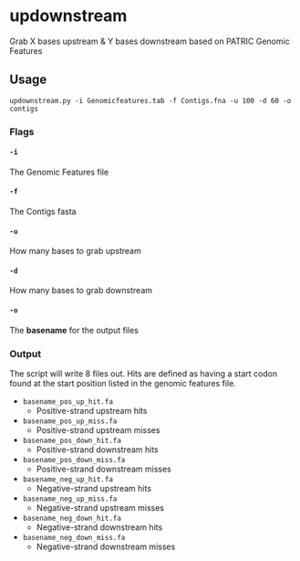 # updownstream
Grab X bases upstream &amp; Y bases downstream based on PATRIC Genomic Features

## Usage
```
updownstream.py -i Genomicfeatures.tab -f Contigs.fna -u 100 -d 60 -o contigs
```

### Flags
#### `-i`
The Genomic Features file
#### `-f`
The Contigs fasta
#### `-u`
How many bases to grab upstream
#### `-d`
How many bases to grab downstream
#### `-o`
The **basename** for the output files


### Output
The script will write 8 files out. Hits are defined as
having a start codon found at the start position listed in the genomic features file.

* `basename_pos_up_hit.fa`
    * Positive-strand upstream hits
* `basename_pos_up_miss.fa`
    * Positive-strand upstream misses
* `basename_pos_down_hit.fa`
    * Positive-strand downstream hits
* `basename_pos_down_miss.fa`
    * Positive-strand downstream misses
* `basename_neg_up_hit.fa`
    * Negative-strand upstream hits
* `basename_neg_up_miss.fa`
    * Negative-strand upstream misses
* `basename_neg_down_hit.fa`
    * Negative-strand downstream hits
* `basename_neg_down_miss.fa`
    * Negative-strand downstream misses
